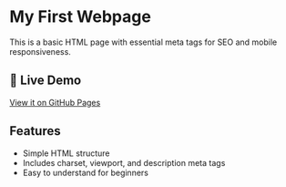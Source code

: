 # My First Webpage

This is a basic HTML page with essential meta tags for SEO and mobile responsiveness.

## 🚀 Live Demo
[View it on GitHub Pages](https://sahiljangra10.github.io/Basics/)

## Features
- Simple HTML structure
- Includes charset, viewport, and description meta tags
- Easy to understand for beginners
